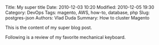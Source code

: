 Title: My super title
Date: 2010-12-03 10:20
Modified: 2010-12-05 19:30
Category: DevOps
Tags: magento, AWS, how-to, database, php
Slug: postgres-json
Authors: Vlad Duda
Summary: How to cluster Magento

This is the content of my super blog post.

Following is a review of my favorite mechanical keyboard.
